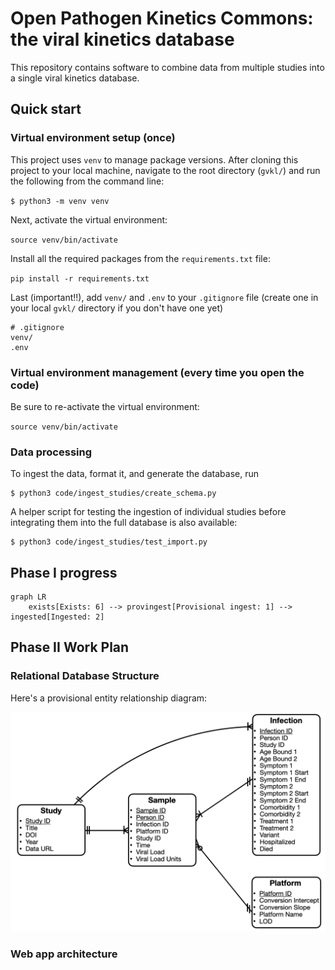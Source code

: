 # Open Pathogen Kinetics Commons: the viral kinetics database

This repository contains software to combine data from multiple studies into a single viral kinetics database. 

## Quick start

### Virtual environment setup (once)
This project uses `venv` to manage package versions. After cloning this project to your local machine, navigate to the root directory (`gvkl/`) and run the following from the command line: 

`$ python3 -m venv venv`

Next, activate the virtual environment: 

`source venv/bin/activate`

Install all the required packages from the `requirements.txt` file: 

`pip install -r requirements.txt`

Last (important!!), add `venv/` and `.env` to your `.gitignore` file (create one in your local `gvkl/` directory if you don't have one yet) 

```
# .gitignore
venv/
.env
```

### Virtual environment management (every time you open the code) 

Be sure to re-activate the virtual environment: 

`source venv/bin/activate`

### Data processing 

To ingest the data, format it, and generate the database, run 

```
$ python3 code/ingest_studies/create_schema.py
```

A helper script for testing the ingestion of individual studies before integrating them into the full database is also available: 

```
$ python3 code/ingest_studies/test_import.py
```

## Phase I progress

```mermaid
graph LR
	exists[Exists: 6] --> provingest[Provisional ingest: 1] --> ingested[Ingested: 2]
```


## Phase II Work Plan

### Relational Database Structure 

Here's a provisional entity relationship diagram: 

![An entity relationship diagram for the OpenPKCommons](figures/ERD.png)

### Web app architecture 

